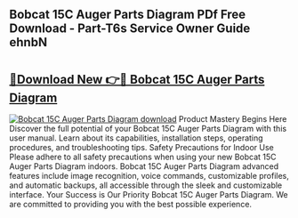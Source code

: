## Bobcat 15C Auger Parts Diagram PDf Free Download - Part-T6s Service Owner Guide ehnbN

# <h2><a href="http://dfk0mpo.blite.top/?on=Bobcat+15C+Auger+Parts+Diagram">🔗Download New 👉🔴 Bobcat 15C Auger Parts Diagram</a></h2>

[![Bobcat 15C Auger Parts Diagram download](https://i.imgur.com/lujVjoI.png)](http://dfk0mpo.blite.top/?on=Bobcat+15C+Auger+Parts+Diagram)
Product Mastery Begins Here Discover the full potential of your Bobcat 15C Auger Parts Diagram with this user manual. Learn about its capabilities, installation steps, operating procedures, and troubleshooting tips. Safety Precautions for Indoor Use Please adhere to all safety precautions when using your new Bobcat 15C Auger Parts Diagram indoors. Bobcat 15C Auger Parts Diagram advanced features include image recognition, voice commands, customizable profiles, and automatic backups, all accessible through the sleek and customizable interface. Your Success is Our Priority Bobcat 15C Auger Parts Diagram. We are committed to providing you with the best possible experience.
